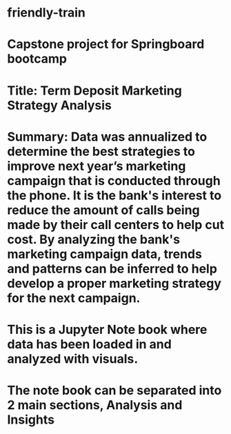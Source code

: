 # friendly-train
# Capstone project for Springboard bootcamp

# Title: Term Deposit Marketing Strategy Analysis
# Summary:  Data was annualized to determine the best strategies to improve next year’s marketing campaign that is conducted through the phone. It is the bank's interest to reduce the amount of calls being made by their call centers to help cut cost. By analyzing the bank's marketing campaign data, trends and patterns can be inferred to help develop a proper marketing strategy for the next campaign.

# This is a Jupyter Note book where data has been loaded in and analyzed with visuals.
# The note book can be separated into 2 main sections, Analysis and Insights
